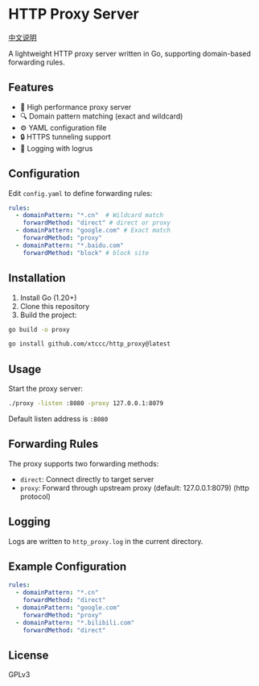 # HTTP Proxy Server

[中文说明](./readme_zh.md)

A lightweight HTTP proxy server written in Go, supporting domain-based forwarding rules.

## Features

- 🚀 High performance proxy server
- 🔍 Domain pattern matching (exact and wildcard)
- ⚙️ YAML configuration file
- 🔒 HTTPS tunneling support
- 📝 Logging with logrus

## Configuration

Edit `config.yaml` to define forwarding rules:

```yaml
rules:
  - domainPattern: "*.cn"  # Wildcard match
    forwardMethod: "direct" # direct or proxy
  - domainPattern: "google.com" # Exact match 
    forwardMethod: "proxy"
  - domainPattern: "*.baidu.com"
    forwardMethod: "block" # block site
```

## Installation

1. Install Go (1.20+)
2. Clone this repository
3. Build the project:

```bash
go build -o proxy
```


```bash
go install github.com/xtccc/http_proxy@latest
```

## Usage

Start the proxy server:

```bash
./proxy -listen :8080 -proxy 127.0.0.1:8079
```

Default listen address is `:8080`

## Forwarding Rules

The proxy supports two forwarding methods:

- `direct`: Connect directly to target server
- `proxy`: Forward through upstream proxy (default: 127.0.0.1:8079) (http protocol)

## Logging

Logs are written to `http_proxy.log` in the current directory.

## Example Configuration

```yaml
rules:
  - domainPattern: "*.cn"
    forwardMethod: "direct"
  - domainPattern: "google.com"
    forwardMethod: "proxy"
  - domainPattern: "*.bilibili.com"
    forwardMethod: "direct"
```

## License

GPLv3